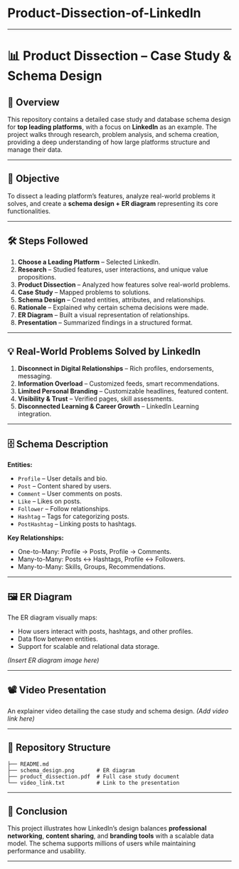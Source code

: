 # Product-Dissection-of-LinkedIn

---

# 📊 Product Dissection – Case Study & Schema Design

## 📌 Overview

This repository contains a detailed case study and database schema design for **top leading platforms**, with a focus on **LinkedIn** as an example.
The project walks through research, problem analysis, and schema creation, providing a deep understanding of how large platforms structure and manage their data.

---

## 🎯 Objective

To dissect a leading platform’s features, analyze real-world problems it solves, and create a **schema design + ER diagram** representing its core functionalities.

---

## 🛠 Steps Followed

1. **Choose a Leading Platform** – Selected LinkedIn.
2. **Research** – Studied features, user interactions, and unique value propositions.
3. **Product Dissection** – Analyzed how features solve real-world problems.
4. **Case Study** – Mapped problems to solutions.
5. **Schema Design** – Created entities, attributes, and relationships.
6. **Rationale** – Explained why certain schema decisions were made.
7. **ER Diagram** – Built a visual representation of relationships.
8. **Presentation** – Summarized findings in a structured format.

---

## 💡 Real-World Problems Solved by LinkedIn

1. **Disconnect in Digital Relationships** – Rich profiles, endorsements, messaging.
2. **Information Overload** – Customized feeds, smart recommendations.
3. **Limited Personal Branding** – Customizable headlines, featured content.
4. **Visibility & Trust** – Verified pages, skill assessments.
5. **Disconnected Learning & Career Growth** – LinkedIn Learning integration.

---

## 🗄 Schema Description

**Entities:**

* `Profile` – User details and bio.
* `Post` – Content shared by users.
* `Comment` – User comments on posts.
* `Like` – Likes on posts.
* `Follower` – Follow relationships.
* `Hashtag` – Tags for categorizing posts.
* `PostHashtag` – Linking posts to hashtags.

**Key Relationships:**

* One-to-Many: Profile → Posts, Profile → Comments.
* Many-to-Many: Posts ↔ Hashtags, Profile ↔ Followers.
* Many-to-Many: Skills, Groups, Recommendations.

---

## 🖼 ER Diagram

The ER diagram visually maps:

* How users interact with posts, hashtags, and other profiles.
* Data flow between entities.
* Support for scalable and relational data storage.

*(Insert ER diagram image here)*

---

## 📽 Video Presentation

An explainer video detailing the case study and schema design.
*(Add video link here)*

---

## 📂 Repository Structure

```
├── README.md
├── schema_design.png       # ER diagram
├── product_dissection.pdf  # Full case study document
└── video_link.txt          # Link to the presentation
```

---

## 📅 Conclusion

This project illustrates how LinkedIn’s design balances **professional networking**, **content sharing**, and **branding tools** with a scalable data model. The schema supports millions of users while maintaining performance and usability.

---

